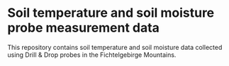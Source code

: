 # Soil temperature and soil moisture probe measurement data
This repository contains soil temperature and soil moisture data collected using Drill &amp; Drop probes in the Fichtelgebirge Mountains.
